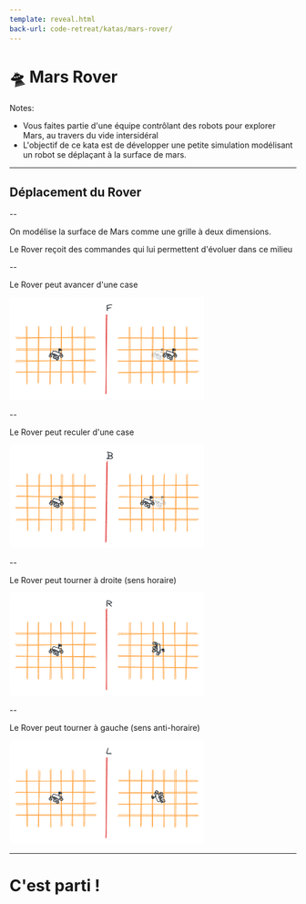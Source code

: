```yaml
---
template: reveal.html
back-url: code-retreat/katas/mars-rover/
---
```


<!-- .slide: data-background-image="../../assets/images/katas/mars-rover/mars-rover-kata-overview.png" data-background-opacity="0.6"-->
# 🛸 Mars Rover

Notes:

- Vous faites partie d'une équipe contrôlant des robots pour explorer Mars, au travers du vide intersidéral
- L'objectif de ce kata est de développer une petite simulation modélisant un robot se déplaçant à la surface de mars.

---

<!-- .slide: data-background-image="../../assets/images/katas/mars-rover/mars-rover-kata-overview.png" data-background-opacity="0.6"-->
## Déplacement du Rover

--

On modélise la surface de Mars comme une grille à deux dimensions.

Le Rover reçoit des commandes qui lui permettent d'évoluer dans ce milieu

--

Le Rover peut avancer d'une case

![](../../assets/images/katas/mars-rover/mars-rover-kata-examples-avancer.png)

--

Le Rover peut reculer d'une case

![](../../assets/images/katas/mars-rover/mars-rover-kata-examples-reculer.png)

--

Le Rover peut tourner à droite (sens horaire)

![](../../assets/images/katas/mars-rover/mars-rover-kata-examples-tourner-droite.png)

--

Le Rover peut tourner à gauche (sens anti-horaire)

![](../../assets/images/katas/mars-rover/mars-rover-kata-examples-tourner-gauche.png)

---

<!-- .slide: data-background-image="../../assets/images/katas/mars-rover/mars-rover-kata-overview.png" data-background-opacity="0.6"-->
# C'est parti !